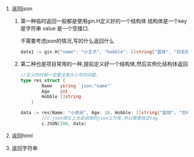 1.  返回json

    1.  第一种临时返回一般都是使用gin.H定义好的一个结构体 结构体是一个key是字符串 value 是一个空接口.

        不需要考虑json的情况,写的什么返回什么

        ```go
        data1 := gin.H{"name": "小王子", "hobble": []string{"篮球", "羽毛球", "台球"}, "age": 18}
        ```

    2.  第二种也是项目常用的一种,提前定义好一个结构体,然后实例化结构体返回

        ```go
        //定义的时候一定要注意大小写的问题.
        type res struct {
        		Name   string `json:"name"`
        		Age    int
        		Hobble []string
        	}
        
        data := res{Name: "小孩纸", Age: 18, Hobble: []string{"篮球", "羽毛球", "台球"}}
        		//c.json理论上也是调用的json三方库,所以需要指定tag
        		c.JSON(200, data)
        ```

        

2.  返回html

3.  返回字符串

    